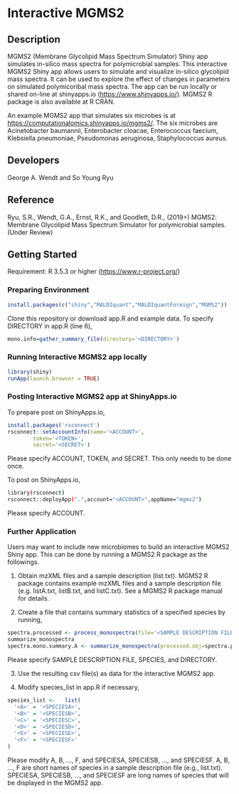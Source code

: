 #	Interactive MGMS2

## Description

MGMS2 (Membrane Glycolipid Mass Spectrum Simulator) Shiny app simulates in-silico mass spectra for polymicrobial samples. 
This interactive MGMS2 Shiny app allows users to simulate and visualize in-silico glycolipid mass spectra. 
It can be used to explore the effect of changes in parameters on simulated polymicoribal mass spectra. 
The app can be run locally or shared on-line at shinyapps.io (https://www.shinyapps.io/). 
MGMS2 R package is also available at R CRAN. 

An example MGMS2 app that simulates six microbes is at https://computationalomics.shinyapps.io/mgms2/. 
The six microbes are Acinetobacter baumannii, Enterobacter cloacae, Enterococcus faecium, 
Klebsiella pneumoniae, Pseudomonas aeruginosa, Staphylococcus aureus.

## Developers
George A. Wendt and So Young Ryu

## Reference
Ryu, S.R., Wendt, G.A., Ernst, R.K., and Goodlett, D.R., (2019+) MGMS2: Membrane Glycolipid Mass Spectrum Simulator for polymicrobial samples.(Under Review)

## Getting Started
Requirement: R 3.5.3 or higher (https://www.r-project.org/)


###	Preparing Environment

```R
install.packages(c("shiny","MALDIquant","MALDIquantForeign","MGMS2"))
```

Clone this repository or download app.R and example data. To specify DIRECTORY in app.R (line 6), 
```R
mono.info=gather_summary_file(directory='<DIRECTORY>')
```

### Running Interactive MGMS2 app locally

```R
library(shiny)
runApp(launch.browser = TRUE)
```




### Posting Interactive MGMS2 app at ShinyApps.io

To prepare post on ShinyApps.io, 

```R
install.packages('rsconnect')
rsconnect::setAccountInfo(name='<ACCOUNT>',
		token='<TOKEN>',
		secret='<SECRET>')
```

Please specify ACCOUNT, TOKEN, and SECRET. This only needs to be done once.

To post on ShinyApps.io,

```BASH
library(rsconnect)
rsconnect::deployApp(".",account="<ACCOUNT>",appName="mgms2")
```

Please specify ACCOUNT. 


### Further Application

Users may want to include new microbiomes to build an interactive MGMS2 Shiny app. This can be done by running a MGMS2 R package as the followings. 

1. Obtain mzXML files and a sample description (list.txt). MGMS2 R package contains example mzXML files and a sample description file (e.g. listA.txt, listB.txt, and listC.txt). See a MGMS2 R package manual for details. 

2. Create a file that contains summary statistics of a specified species by running,

```R
spectra.processed <- process_monospectra(file='<SAMPLE DESCRIPTION FILE>', mass.range=c(1000,2200))
summarize_monospectra
spectra.mono.summary.A <- summarize_monospectra(processed.obj=spectra.processed, species='<SPECIES>', directory='<DIRECTORY>')
```
Please specify SAMPLE DESCRIPTION FILE, SPECIES, and DIRECTORY. 

3. Use the resulting csv file(s) as data for the interactive MGMS2 app. 

4. Modify species_list in app.R if necessary,
```R
species_list <-   list(
  '<A>' = '<SPECIESA>',
  '<B>' = '<SPECIESB>',
  '<C>' = '<SPECIESC>',
  '<D>' = '<SPECIESD>',
  '<E>' = '<SPECIESE>',
  '<F>' = '<SPECIESF>'
)
```

Please modify A, B, ..., F, and SPECIESA, SPECIESB, ..., and SPECIESF.
A, B, ..., F are short names of species in a sample description file (e.g., list.txt).
SPECIESA, SPECIESB, ..., and SPECIESF are long names of species that will be displayed in the MGMS2 app. 


